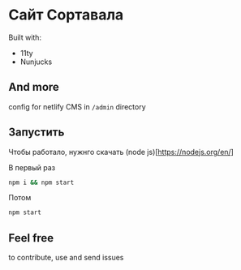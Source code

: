 # Сайт Сортавала

Built with:
- 11ty
- Nunjucks

## And more

config for netlify CMS in `/admin` directory

## Запустить

Чтобы работало, нужнго скачать (node js)[https://nodejs.org/en/]

В первый раз

```bash
npm i && npm start
```
Потом

```bash
npm start
```

## Feel free

to contribute, use and send issues

